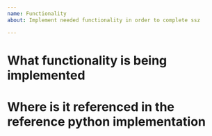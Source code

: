 ```yaml
---
name: Functionality
about: Implement needed functionality in order to complete ssz

---
```


# What functionality is being implemented

# Where is it referenced in the reference python implementation
